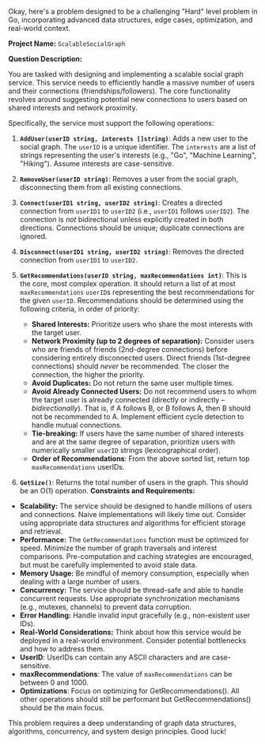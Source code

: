 Okay, here's a problem designed to be a challenging "Hard" level problem in Go, incorporating advanced data structures, edge cases, optimization, and real-world context.

**Project Name:** `ScalableSocialGraph`

**Question Description:**

You are tasked with designing and implementing a scalable social graph service. This service needs to efficiently handle a massive number of users and their connections (friendships/followers). The core functionality revolves around suggesting potential new connections to users based on shared interests and network proximity.

Specifically, the service must support the following operations:

1.  **`AddUser(userID string, interests []string)`**: Adds a new user to the social graph.  The `userID` is a unique identifier.  The `interests` are a list of strings representing the user's interests (e.g., "Go", "Machine Learning", "Hiking"). Assume interests are case-sensitive.

2.  **`RemoveUser(userID string)`**: Removes a user from the social graph, disconnecting them from all existing connections.

3.  **`Connect(userID1 string, userID2 string)`**: Creates a directed connection from `userID1` to `userID2` (i.e., `userID1` follows `userID2`). The connection is *not* bidirectional unless explicitly created in both directions. Connections should be unique; duplicate connections are ignored.

4.  **`Disconnect(userID1 string, userID2 string)`**: Removes the directed connection from `userID1` to `userID2`.

5.  **`GetRecommendations(userID string, maxRecommendations int)`**: This is the core, most complex operation. It should return a list of at most `maxRecommendations` `userID`s representing the best recommendations for the given `userID`. Recommendations should be determined using the following criteria, in order of priority:

    *   **Shared Interests:** Prioritize users who share the most interests with the target user.
    *   **Network Proximity (up to 2 degrees of separation):**  Consider users who are friends of friends (2nd-degree connections) before considering entirely disconnected users. Direct friends (1st-degree connections) should *never* be recommended.  The closer the connection, the higher the priority.
    *   **Avoid Duplicates:** Do not return the same user multiple times.
    *   **Avoid Already Connected Users:** Do not recommend users to whom the target user is already connected (directly or indirectly – *bidirectionally*). That is, if A follows B, or B follows A, then B should not be recommended to A. Implement efficient cycle detection to handle mutual connections.
    *   **Tie-breaking:** If users have the same number of shared interests and are at the same degree of separation, prioritize users with numerically smaller `userID` strings (lexicographical order).
    *   **Order of Recommendations**: From the above sorted list, return top `maxRecommendations` userIDs.
6.  **`GetSize()`**: Returns the total number of users in the graph. This should be an O(1) operation.
**Constraints and Requirements:**

*   **Scalability:** The service should be designed to handle millions of users and connections. Naive implementations will likely time out. Consider using appropriate data structures and algorithms for efficient storage and retrieval.
*   **Performance:** The `GetRecommendations` function must be optimized for speed. Minimize the number of graph traversals and interest comparisons.  Pre-computation and caching strategies are encouraged, but must be carefully implemented to avoid stale data.
*   **Memory Usage:** Be mindful of memory consumption, especially when dealing with a large number of users.
*   **Concurrency:**  The service should be thread-safe and able to handle concurrent requests. Use appropriate synchronization mechanisms (e.g., mutexes, channels) to prevent data corruption.
*   **Error Handling:**  Handle invalid input gracefully (e.g., non-existent user IDs).
*   **Real-World Considerations:** Think about how this service would be deployed in a real-world environment. Consider potential bottlenecks and how to address them.
*   **UserID**: UserIDs can contain any ASCII characters and are case-sensitive.
*   **maxRecommendations**: The value of `maxRecommendations` can be between 0 and 1000.
*   **Optimizations**: Focus on optimizing for GetRecommendations(). All other operations should still be performant but GetRecommendations() should be the main focus.

This problem requires a deep understanding of graph data structures, algorithms, concurrency, and system design principles. Good luck!
